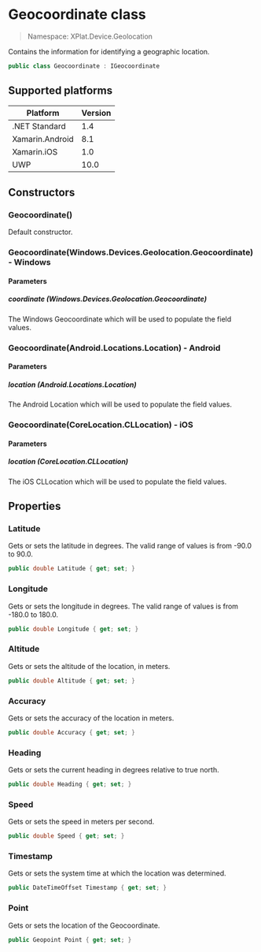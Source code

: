 # Geocoordinate class

> Namespace: XPlat.Device.Geolocation

Contains the information for identifying a geographic location.

```csharp
public class Geocoordinate : IGeocoordinate
```

## Supported platforms

| Platform | Version |
| --- | --- |
| .NET Standard | 1.4 |
| Xamarin.Android | 8.1 |
| Xamarin.iOS  | 1.0 |
| UWP | 10.0 |

## Constructors

### Geocoordinate()

Default constructor.

### Geocoordinate(Windows.Devices.Geolocation.Geocoordinate) - Windows

#### Parameters
##### coordinate (Windows.Devices.Geolocation.Geocoordinate)
The Windows Geocoordinate which will be used to populate the field values.

### Geocoordinate(Android.Locations.Location) - Android

#### Parameters
##### location (Android.Locations.Location)
The Android Location which will be used to populate the field values.

### Geocoordinate(CoreLocation.CLLocation) - iOS

#### Parameters
##### location (CoreLocation.CLLocation)
The iOS CLLocation which will be used to populate the field values.

## Properties

### Latitude

Gets or sets the latitude in degrees. The valid range of values is from -90.0 to 90.0.

```csharp
public double Latitude { get; set; }
```

### Longitude

Gets or sets the longitude in degrees. The valid range of values is from -180.0 to 180.0.

```csharp
public double Longitude { get; set; }
```

### Altitude

Gets or sets the altitude of the location, in meters.

```csharp
public double Altitude { get; set; }
```

### Accuracy

Gets or sets the accuracy of the location in meters.

```csharp
public double Accuracy { get; set; }
```

### Heading

Gets or sets the current heading in degrees relative to true north.

```csharp
public double Heading { get; set; }
```

### Speed

Gets or sets the speed in meters per second.

```csharp
public double Speed { get; set; }
```

### Timestamp

Gets or sets the system time at which the location was determined.

```csharp
public DateTimeOffset Timestamp { get; set; }
```

### Point

Gets or sets the location of the Geocoordinate.

```csharp
public Geopoint Point { get; set; }
```
